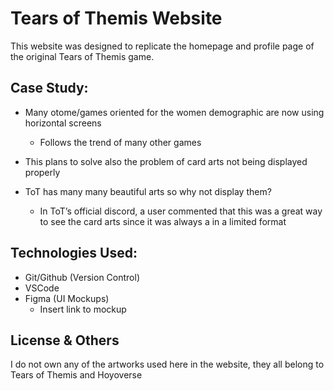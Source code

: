 # Tears of Themis Website

This website was designed to replicate the homepage and profile page of the original Tears of Themis game.

## Case Study:

- Many otome/games oriented for the women demographic are now using horizontal screens
    - Follows the trend of many other games

- This plans to solve also the problem of card arts not being displayed properly
- ToT has many many beautiful arts so why not display them?
    - In ToT’s official discord, a user commented that this was a great way to see the card arts since it was always a in a limited format

## Technologies Used:
- Git/Github (Version Control)
- VSCode
- Figma (UI Mockups)
    - Insert link to mockup

## License & Others

I do not own any of the artworks used here in the website, they all belong to Tears of Themis and Hoyoverse